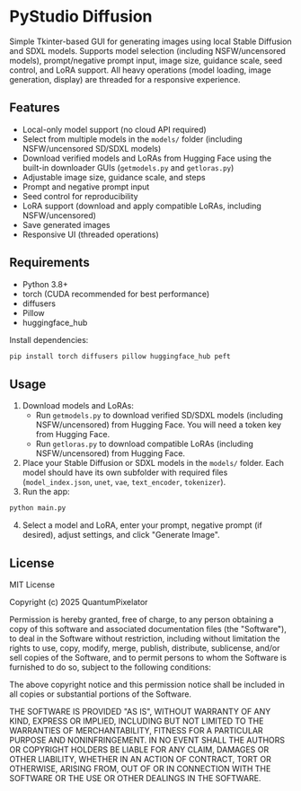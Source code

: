 # PyStudio Diffusion

Simple Tkinter-based GUI for generating images using local Stable Diffusion and SDXL models. Supports model selection (including NSFW/uncensored models), prompt/negative prompt input, image size, guidance scale, seed control, and LoRA support. All heavy operations (model loading, image generation, display) are threaded for a responsive experience.

## Features
- Local-only model support (no cloud API required)
- Select from multiple models in the `models/` folder (including NSFW/uncensored SD/SDXL models)
- Download verified models and LoRAs from Hugging Face using the built-in downloader GUIs (`getmodels.py` and `getloras.py`)
- Adjustable image size, guidance scale, and steps
- Prompt and negative prompt input
- Seed control for reproducibility
- LoRA support (download and apply compatible LoRAs, including NSFW/uncensored)
- Save generated images
- Responsive UI (threaded operations)

## Requirements
- Python 3.8+
- torch (CUDA recommended for best performance)
- diffusers
- Pillow
- huggingface_hub

Install dependencies:
```sh
pip install torch diffusers pillow huggingface_hub peft
```

## Usage
1. Download models and LoRAs:
   - Run `getmodels.py` to download verified SD/SDXL models (including NSFW/uncensored) from Hugging Face. You will need a token key from Hugging Face.
   - Run `getloras.py` to download compatible LoRAs (including NSFW/uncensored) from Hugging Face.
2. Place your Stable Diffusion or SDXL models in the `models/` folder. Each model should have its own subfolder with required files (`model_index.json`, `unet`, `vae`, `text_encoder`, `tokenizer`).
3. Run the app:
```sh
python main.py
```
4. Select a model and LoRA, enter your prompt, negative prompt (if desired), adjust settings, and click "Generate Image".

## License

MIT License

Copyright (c) 2025 QuantumPixelator

Permission is hereby granted, free of charge, to any person obtaining a copy
of this software and associated documentation files (the "Software"), to deal
in the Software without restriction, including without limitation the rights
to use, copy, modify, merge, publish, distribute, sublicense, and/or sell
copies of the Software, and to permit persons to whom the Software is
furnished to do so, subject to the following conditions:

The above copyright notice and this permission notice shall be included in all
copies or substantial portions of the Software.

THE SOFTWARE IS PROVIDED "AS IS", WITHOUT WARRANTY OF ANY KIND, EXPRESS OR
IMPLIED, INCLUDING BUT NOT LIMITED TO THE WARRANTIES OF MERCHANTABILITY,
FITNESS FOR A PARTICULAR PURPOSE AND NONINFRINGEMENT. IN NO EVENT SHALL THE
AUTHORS OR COPYRIGHT HOLDERS BE LIABLE FOR ANY CLAIM, DAMAGES OR OTHER
LIABILITY, WHETHER IN AN ACTION OF CONTRACT, TORT OR OTHERWISE, ARISING FROM,
OUT OF OR IN CONNECTION WITH THE SOFTWARE OR THE USE OR OTHER DEALINGS IN THE
SOFTWARE.
